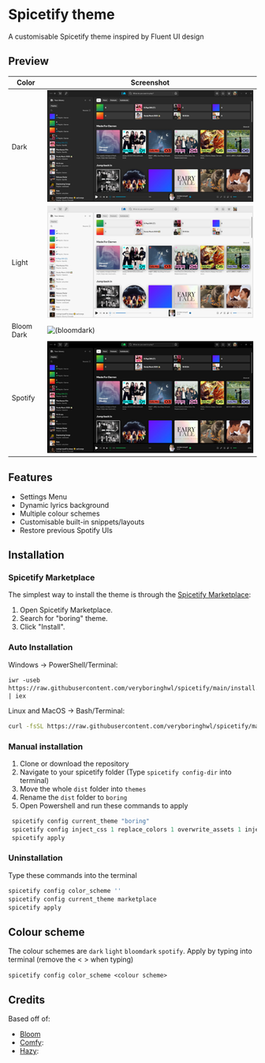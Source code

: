 # Spicetify theme

A customisable Spicetify theme inspired by Fluent UI design

## Preview

| Color      | Screenshot                           |
| ---------- | ------------------------------------ |
| Dark       | ![(dark)](assets/dark.png)           |
| Light      | ![(light)](assets/light.png)         |
| Bloom Dark | ![(bloomdark)](assets/bloomdark.png) |
| Spotify    | ![(spotify)](assets/spotify.png)     |

## Features

- Settings Menu
- Dynamic lyrics background
- Multiple colour schemes
- Customisable built-in snippets/layouts
- Restore previous Spotify UIs

## Installation

### Spicetify Marketplace

The simplest way to install the theme is through the [Spicetify Marketplace](https://github.com/spicetify/marketplace):

1. Open Spicetify Marketplace.
2. Search for "boring" theme.
3. Click "Install".

### Auto Installation

Windows → PowerShell/Terminal:

```pwsh
iwr -useb https://raw.githubusercontent.com/veryboringhwl/spicetify/main/install.ps1 | iex
```

Linux and MacOS → Bash/Terminal:

```sh
curl -fsSL https://raw.githubusercontent.com/veryboringhwl/spicetify/main/install.sh | sh
```

### Manual installation

1. Clone or download the repository
2. Navigate to your spicetify folder (Type `spicetify config-dir` into terminal)
3. Move the whole `dist` folder into `themes`
4. Rename the `dist` folder to `boring`
5. Open Powershell and run these commands to apply

```powershell
 spicetify config current_theme "boring"
 spicetify config inject_css 1 replace_colors 1 overwrite_assets 1 inject_theme_js 1
 spicetify apply
```

### Uninstallation

Type these commands into the terminal

```powershell
spicetify config color_scheme ''
spicetify config current_theme marketplace
spicetify apply
```

## Colour scheme

The colour schemes are `dark` `light` `bloomdark` `spotify`. Apply by typing into terminal (remove the < > when typing)

`spicetify config color_scheme <colour scheme>`

## Credits

Based off of:

- [Bloom](https://github.com/nimsandu/spicetify-bloom)
- [Comfy](https://github.com/Comfy-Themes/Spicetify):
- [Hazy](https://github.com/Astromations/Hazy):
